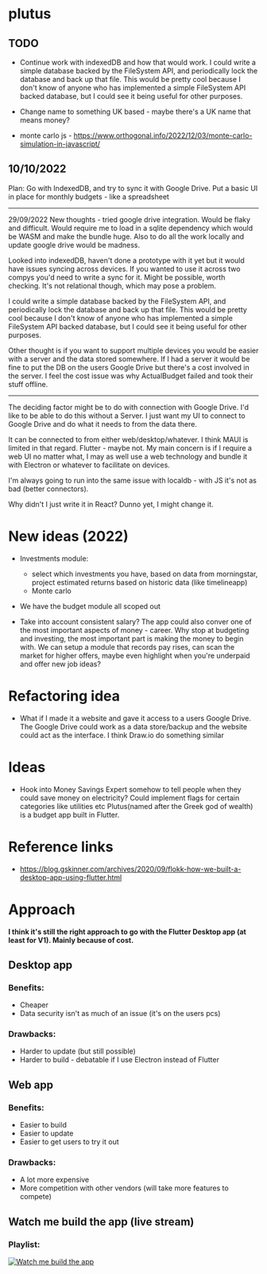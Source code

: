 # plutus

## TODO
- Continue work with indexedDB and how that would work. I could write a simple database backed by the FileSystem API, and periodically lock the database and back up that file. This would be pretty cool because I don't know of anyone who has implemented a simple FileSystem API backed database, but I could see it being useful for other purposes.

- Change name to something UK based - maybe there's a UK name that means money? 

- monte carlo js - https://www.orthogonal.info/2022/12/03/monte-carlo-simulation-in-javascript/

10/10/2022
----------
Plan: Go with IndexedDB, and try to sync it with Google Drive.  Put a basic UI in place for monthly budgets - like a spreadsheet


-----------
29/09/2022
New thoughts - tried google drive integration.  Would be flaky and difficult.  Would require me to load in a sqlite dependency which would be WASM and make the bundle huge.  Also to do all the work locally and update google drive would be madness.

Looked into indexedDB, haven't done a prototype with it yet but it would have issues syncing across devices.  If you wanted to use it across two compys you'd need to write a sync for it.  Might be possible, worth checking. It's not relational though, which may pose a problem. 

I could write a simple database backed by the FileSystem API, and periodically lock the database and back up that file. This would be pretty cool because I don't know of anyone who has implemented a simple FileSystem API backed database, but I could see it being useful for other purposes.



Other thought is if you want to support multiple devices you would be easier with a server and the data stored somewhere.  If I had a server it would be fine to put the DB on the users Google Drive but there's a cost involved in the server. I feel the cost issue was why ActualBudget failed and took their stuff offline. 

-----------

The deciding factor might be to do with connection with Google Drive.  I'd like to be able to do this without a Server. I just want my UI to connect to Google Drive and do what it needs to from the data there. 

It can be connected to from either web/desktop/whatever.  I think MAUI is limited in that regard. Flutter - maybe not. My main concern is if I require a web UI no matter what, I may as well use a web technology and bundle it with Electron or whatever to facilitate on devices. 

I'm always going to run into the same issue with localdb - with JS it's not as bad (better connectors).

Why didn't I just write it in React?  Dunno yet, I might change it.

# New ideas (2022)
- Investments module: 
    - select which investments you have, based on data from morningstar, project estimated returns based on historic data (like timelineapp)
    - Monte carlo 

- We have the budget module all scoped out
- Take into account consistent salary? The app could also conver one of the most important aspects of money - career. Why stop at budgeting and investing, the most important part is making the money to begin with. We can setup a module that records pay rises, can scan the market for higher offers, maybe even highlight when you're underpaid and offer new job ideas?

# Refactoring idea
- What if I made it a website and gave it access to a users Google Drive. The Google Drive could work as a data store/backup and the website could act as the interface.  I think Draw.io do something similar

# Ideas
- Hook into Money Savings Expert somehow to tell people when they could save money on electricity?  Could implement flags for certain categories like utilities etc
Plutus(named after the Greek god of wealth) is a budget app built in Flutter.


# Reference links
- https://blog.gskinner.com/archives/2020/09/flokk-how-we-built-a-desktop-app-using-flutter.html

# Approach
**I think it's still the right approach to go with the Flutter Desktop app (at least for V1).  Mainly because of cost.**

## Desktop app 
### Benefits:
- Cheaper
- Data security isn't as much of an issue (it's on the users pcs)

### Drawbacks:
- Harder to update (but still possible)
- Harder to build - debatable if I use Electron instead of Flutter

## Web app 
### Benefits:
- Easier to build
- Easier to update
- Easier to get users to try it out

### Drawbacks:
- A lot more expensive
- More competition with other vendors (will take more features to compete)


## Watch me build the app (live stream)

### Playlist:
[![Watch me build the app](https://img.youtube.com/vi/QiZKAa5OWt0/0.jpg)](https://www.youtube.com/watch?v=QiZKAa5OWt0&list=PLtB5E_brMhWWYjRE2gYBVdgbBPS9u0-Fe)
